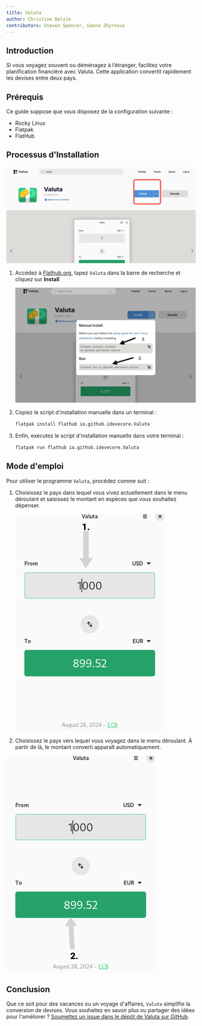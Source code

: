 ```yaml
---
title: Valuta
author: Christine Belzie
contributors: Steven Spencer, Ganna Zhyrnova
---
```


## Introduction

Si vous voyagez souvent ou déménagez à l’étranger, facilitez votre planification financière avec Valuta. Cette application convertit rapidement les devises entre deux pays.

## Prérequis

Ce guide suppose que vous disposez de la configuration suivante :

- Rocky Linux
- Flatpak
- FlatHub

## Processus d'Installation

![Screenshot of the Valuta page on Flathub with the blue install button highlighted in a red square](images/01_valuta.png)

1. Accédez à [Flathub.org](https://flathub.org), tapez `Valuta` dans la barre de recherche et cliquez sur **Install**

   ![manual install script and run script](images/valuta-install.png)

2. Copiez le script d'installation manuelle dans un terminal :

   ```bash
   flatpak install flathub io.github.idevecore.Valuta
   ```

3. Enfin, exécutez le script d'installation manuelle dans votre terminal :

   ```bash
   flatpak run flathub io.github.idevecore.Valuta
   ```

## Mode d'emploi

Pour utiliser le programme `Valuta`, procédez comme suit :

1. Choisissez le pays dans lequel vous vivez actuellement dans le menu déroulant et saisissez le montant en espèces que vous souhaitez dépenser.

   ![Screenshot of Valuta app showing 1000 USD in the input field, with a grey arrow pointing down to a grey box showing 1000 USD](images/02_valuta.png)

2. Choisissez le pays vers lequel vous voyagez dans le menu déroulant. À partir de là, le montant converti apparaît automatiquement.

![Screenshot showing a grey arrow pointing upward to a green box displaying the converted amount, 899.52 EUR](images/03_valuta.png)

## Conclusion

Que ce soit pour des vacances ou un voyage d'affaires, `Valuta` simplifie la conversion de devises. Vous souhaitez en savoir plus ou partager des idées pour l'améliorer ? [Soumettez un issue dans le dépôt de Valuta sur GitHub](https://github.com/ideveCore/valuta/issues).

